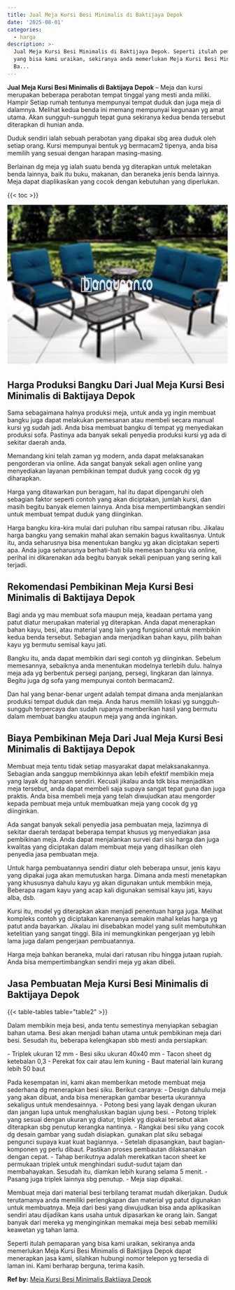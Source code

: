 ```yaml
---
title: Jual Meja Kursi Besi Minimalis di Baktijaya Depok
date: '2025-08-01'
categories:
  - harga
description: >-
  Jual Meja Kursi Besi Minimalis di Baktijaya Depok. Seperti itulah pemaparan
  yang bisa kami uraikan, sekiranya anda memerlukan Meja Kursi Besi Minimalis di
  Ba...
---
```


**Jual Meja Kursi Besi Minimalis di Baktijaya Depok** – Meja dan kursi merupakan beberapa perabotan tempat tinggal yang mesti anda miliki. Hampir Setiap rumah tentunya mempunyai tempat duduk dan juga meja di dalamnya. Melihat kedua benda ini memang mempunyai kegunaan yg amat utama. Akan sungguh-sungguh tepat guna sekiranya kedua benda tersebut diterapkan di hunian anda.

Duduk sendiri ialah sebuah perabotan yang dipakai sbg area duduk oleh setiap orang. Kursi mempunyai bentuk yg bermacam2 tipenya, anda bisa memilih yang sesuai dengan harapan masing-masing.

Berlainan dg meja yg ialah suatu benda yg diterapkan untuk meletakan benda lainnya, baik itu buku, makanan, dan beraneka jenis benda lainnya. Meja dapat diaplikasikan yang cocok dengan kebutuhan yang diperlukan.

{{< toc >}}

![Jual Meja Kursi Besi Minimalis di Baktijaya Depok](/images/jual-meja-besi-murah04.png)

## Harga Produksi Bangku Dari Jual Meja Kursi Besi Minimalis di Baktijaya Depok

Sama sebagaimana halnya produksi meja, untuk anda yg ingin membuat bangku juga dapat melakukan pemesanan atau membeli secara manual kursi yg sudah jadi. Anda bisa membuat bangku di tempat yg menyediakan produksi sofa. Pastinya ada banyak sekali penyedia produksi kursi yg ada di sekitar daerah anda.

Memandang kini telah zaman yg modern, anda dapat melaksanakan pengorderan via online. Ada sangat banyak sekali agen online yang menyediakan layanan pembikinan tempat duduk yang cocok dg yg diharapkan.

Harga yang ditawarkan pun beragam, hal itu dapat dipengaruhi oleh sebagian faktor seperti contoh yang akan diciptakan, jumlah kursi, dan masih begitu banyak elemen lainnya. Anda bisa mempertimbangkan sendiri untuk membuat tempat duduk yang diinginkan.

Harga bangku kira-kira mulai dari puluhan ribu sampai ratusan ribu. Jikalau harga bangku yang semakin mahal akan semakin bagus kwalitasnya. Untuk itu, anda seharusnya bisa menentukan bangku yg akan diciptakan seperti apa. Anda juga seharusnya berhati-hati bila memesan bangku via online, perihal ini dikarenakan ada begitu banyak sekali penipuan yang sering kali terjadi.

## Rekomendasi Pembikinan Meja Kursi Besi Minimalis di Baktijaya Depok

Bagi anda yg mau membuat sofa maupun meja, keadaan pertama yang patut diatur merupakan material yg diterapkan. Anda dapat menerapkan bahan kayu, besi, atau material yang lain yang fungsional untuk membikin kedua benda tersebut. Sebagian anda menjadikan bahan kayu, pilih bahan kayu yg bermutu semisal kayu jati.

Bangku itu, anda dapat membikin dari segi contoh yg diinginkan. Sebelum memesannya, sebaiknya anda menentukan modelnya terlebih dulu. halnya meja ada yg berbentuk persegi panjang, persegi, lingkaran dan lainnya. Begitu juga dg sofa yang mempunyai contoh bermacam2.

Dan hal yang benar-benar urgent adalah tempat dimana anda menjalankan produksi tempat duduk dan meja. Anda harus memilih lokasi yg sungguh-sungguh terpercaya dan sudah rupanya memberikan hasil yang bermutu dalam membuat bangku ataupun meja yang anda inginkan.

## Biaya Pembikinan Meja Dari Jual Meja Kursi Besi Minimalis di Baktijaya Depok

Membuat meja tentu tidak setiap masyarakat dapat melaksanakannya. Sebagian anda sanggup membikinnya akan lebih efektif membikin meja yang layak dg harapan sendiri. Kecuali jikalau anda tdk bisa menjadikan meja tersebut, anda dapat membeli saja supaya sangat tepat guna dan juga praktis. Anda bisa membeli meja yang telah diwujudkan atau mengorder kepada pembuat meja untuk membuatkan meja yang cocok dg yg diinginkan.

Ada sangat banyak sekali penyedia jasa pembuatan meja, lazimnya di sekitar daerah terdapat beberapa tempat khusus yg menyediakan jasa pembikinan meja. Anda dapat menjalankan survei dari sisi harga dan juga kwalitas yang diciptakan dalam membuat meja yang dihasilkan oleh penyedia jasa pembuatan meja.

Untuk harga pembuatannya sendiri diatur oleh beberapa unsur, jenis kayu yang dipakai juga akan memutuskan harga. Dimana anda mesti menetapkan yang khususnya dahulu kayu yg akan digunakan untuk membikin meja, Beberapa ragam kayu yang acap kali digunakan semisal kayu jati, kayu alba, dsb.

Kursi itu, model yg diterapkan akan menjadi penentuan harga juga. Melihat kompleks contoh yg diciptakan karenanya semakin mahal kelas harga yg patut anda bayarkan. Jikalau ini disebabkan model yang sulit membutuhkan ketelitian yang sangat tinggi. Bila ini memungkinkan pengerjaan yg lebih lama juga dalam pengerjaan pembuatannya.

Harga meja bahkan beraneka, mulai dari ratusan ribu hingga jutaan rupiah. Anda bisa mempertimbangkan sendiri meja yg akan dibeli.

## Jasa Pembuatan Meja Kursi Besi Minimalis di Baktijaya Depok

{{< table-tables table="table2" >}}

Dalam membikin meja besi, anda tentu semestinya menyiapkan sebagian bahan utama. Besi akan menjadi bahan utama untuk pembikinan meja dari besi. Sesudah itu, beberapa kelengkapan sbb mesti anda persiapkan:

\- Triplek ukuran 12 mm - Besi siku ukuran 40x40 mm - Tacon sheet dg ketebalan 0,3 - Perekat fox cair atau lem kuning - Baut material lain kurang lebih 50 baut

Pada kesempatan ini, kami akan memberikan metode membuat meja sederhana dg menerapkan besi siku. Berikut caranya: - Design dahulu meja yang akan dibuat, anda bisa menerapkan gambar beserta ukurannya sekaligus untuk mendesainnya. - Potong besi yang layak dengan ukuran dan jangan lupa untuk menghaluskan bagian ujung besi. - Potong triplek yang sesuai dengan ukuran yg diatur, triplek yg dipakai tersebut akan diterapkan sbg penutup kerangka nantinya. - Rangkai besi siku yang cocok dg desain gambar yang sudah disiapkan. gunakan plat siku sebagai pengunci supaya kuat kuat bagiannya. - Setelah dipasangkan, baut bagian-komponen yg perlu dibaut. Pastikan proses pembautan dilaksanakan dengan cepat. - Tahap berikutnya adalah merekatkan tacon sheet ke permukaan triplek untuk menghindari sudut-sudut tajam dan membahayakan. Sesudah itu, diamkan lebih kurang selama 5 menit. - Pasang juga triplek lainnya sbg penutup. - Meja siap dipakai.

Membuat meja dari material besi terbilang teramat mudah dikerjakan. Duduk terutamanya anda memiliki perlengkapan dan material yg patut digunakan untuk membuatnya. Meja dari besi yang diwujudkan bisa anda aplikasikan sendiri atau dijadikan kans usaha untuk dipasarkan ke orang lain. Sangat banyak dari mereka yg menginginkan memakai meja besi sebab memiliki keawetan yg tahan lama.

Seperti itulah pemaparan yang bisa kami uraikan, sekiranya anda memerlukan Meja Kursi Besi Minimalis di Baktijaya Depok dapat menerapkan jasa kami, silahkan hubungi nomor telepon yg tersedia di laman ini. Kami berharap berguna, terima kasih.

**Ref by:** [Meja Kursi Besi Minimalis Baktijaya Depok](https://id.wikipedia.org/wiki/Meja)

